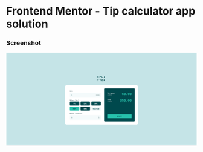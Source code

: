 # Frontend Mentor - Tip calculator app solution

### Screenshot

![alt text](assets/images/preview.png)